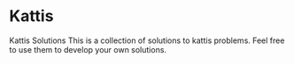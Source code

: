 # Kattis
Kattis Solutions
This is a collection of solutions to kattis problems. Feel free to use them to develop your own solutions. 
